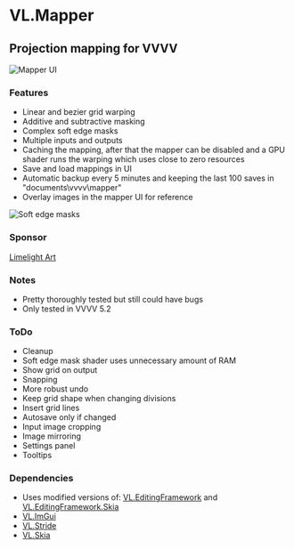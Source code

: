 # VL.Mapper
## Projection mapping for VVVV
![Mapper UI](https://raw.githubusercontent.com/zekeadam/VL.Mapper/main/doc/img1.png)

### Features
- Linear and bezier grid warping
- Additive and subtractive masking
- Complex soft edge masks
- Multiple inputs and outputs
- Caching the mapping, after that the mapper can be disabled and a GPU shader runs the warping which uses close to zero resources
- Save and load mappings in UI
- Automatic backup every 5 minutes and keeping the last 100 saves in "documents\vvvv\mapper"
- Overlay images in the mapper UI for reference

![Soft edge masks](https://raw.githubusercontent.com/zekeadam/VL.Mapper/main/doc/img2.png)

### Sponsor
[Limelight Art](https://www.limelight.art)

### Notes
- Pretty thoroughly tested but still could have bugs
- Only tested in VVVV 5.2

### ToDo
- Cleanup
- Soft edge mask shader uses unnecessary amount of RAM
- Show grid on output
- Snapping
- More robust undo
- Keep grid shape when changing divisions
- Insert grid lines
- Autosave only if changed
- Input image cropping
- Image mirroring
- Settings panel
- Tooltips

### Dependencies
- Uses modified versions of: [VL.EditingFramework](https://www.nuget.org/packages/VL.EditingFramework) and [VL.EditingFramework.Skia](https://www.nuget.org/packages/VL.EditingFramework.Skia)
- [VL.ImGui](https://www.nuget.org/packages/VL.ImGui)
- [VL.Stride](https://www.nuget.org/packages/VL.Stride)
- [VL.Skia](https://www.nuget.org/packages/VL.Skia)